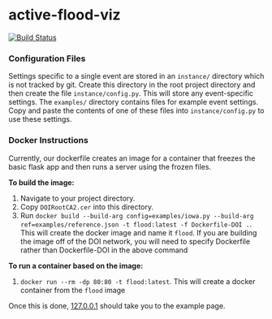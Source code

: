 # active-flood-viz
[![Build Status](https://travis-ci.org/USGS-VIZLAB/active-flood-viz.svg?branch=master)](https://travis-ci.org/USGS-VIZLAB/active-flood-viz)

### Configuration Files

Settings specific to a single event are stored in an `instance/` directory which is not tracked by git.
Create this directory in the root project directory and then create the file `instance/config.py`.
This will store any event-specific settings.
The `examples/` directory contains files for example event settings.
Copy and paste the contents of one of these files into `instance/config.py` to use these settings.

### Docker Instructions

Currently, our dockerfile creates an image for a container that freezes the basic flask app and then runs a server using
the frozen files. 

**To build the image:**
1. Navigate to your project directory.
1. Copy `DOIRootCA2.cer` into this directory.
1. Run `docker build --build-arg config=examples/iowa.py --build-arg ref=examples/reference.json -t flood:latest -f Dockerfile-DOI .`. This will create the docker image and name it `flood`.
If you are building the image off of the DOI network, you will need to specify Dockerfile rather than Dockerfile-DOI in the above command

**To run a container based on the image:**
1. `docker run --rm -dp 80:80 -t flood:latest`. This will create a docker container from the `flood` image

Once this is done, [127.0.0.1](http://127.0.0.1) should take you to the example page.
